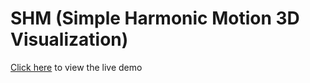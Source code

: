 # SHM (Simple Harmonic Motion 3D Visualization)

[Click here](https://shm.ranjansharma.info.np/) to view the live demo